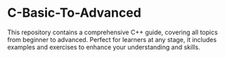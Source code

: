 # C-Basic-To-Advanced
This repository contains a comprehensive C++ guide, covering all topics from beginner to advanced. Perfect for learners at any stage, it includes examples and exercises to enhance your understanding and skills.
